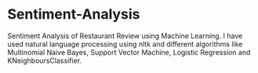 # Sentiment-Analysis
Sentiment Analysis of Restaurant Review using Machine Learning. I have used natural language processing using nltk and different algorithms like Multinomial Naive Bayes, Support Vector Machine, Logistic Regression and KNeighboursClassifier.
